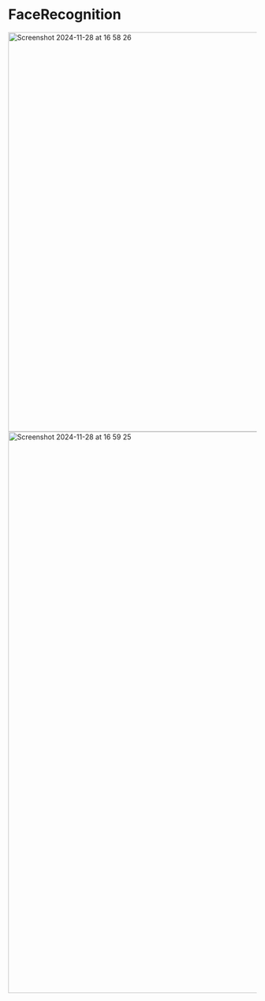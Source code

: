 # FaceRecognition


<img width="809" alt="Screenshot 2024-11-28 at 16 58 26" src="https://github.com/user-attachments/assets/fcf410ee-f2af-440e-a1a9-35d4dd9289f6">
<img width="1137" alt="Screenshot 2024-11-28 at 16 59 25" src="https://github.com/user-attachments/assets/0fead328-7fc7-42f2-b6d6-650730da40b6">

